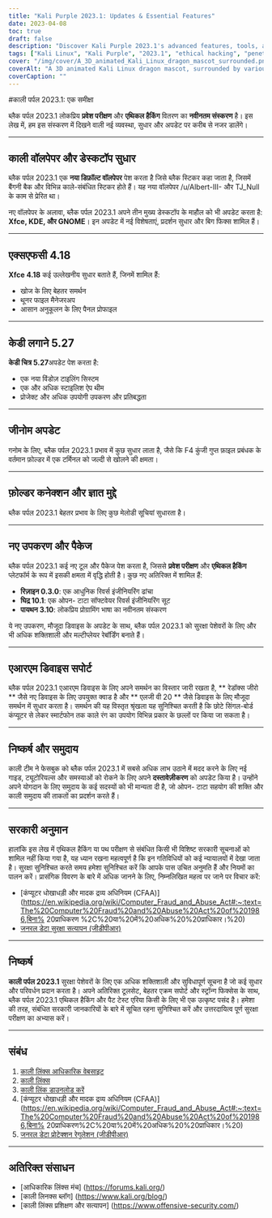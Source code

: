 ```yaml
---
title: "Kali Purple 2023.1: Updates & Essential Features"
date: 2023-04-08
toc: true
draft: false
description: "Discover Kali Purple 2023.1's advanced features, tools, and enhancements in our comprehensive review for ethical hackers and cybersecurity enthusiasts."
tags: ["Kali Linux", "Kali Purple", "2023.1", "ethical hacking", "penetration testing", "cybersecurity", "tools", "exploit framework", "Kali ARM updates", "Kali NetHunter", "Kali documentation", "Kernel support", "Bluetooth support", "LineageOS", "OneUI", "Radxa Zero", "SBC", "kernel patches", "community contributions", "Kali Discord"]
cover: "/img/cover/A_3D_animated_Kali_Linux_dragon_mascot_surrounded.png"
coverAlt: "A 3D animated Kali Linux dragon mascot, surrounded by various cybersecurity and hacking tools, sitting on top of a shield with a purple dragon on it."
coverCaption: ""
---
```


 #काली पर्पल 2023.1: एक समीक्षा  ब्लैक पर्पल 2023.1 लोकप्रिय **प्रवेश परीक्षण** और **एथिकल हैकिंग** वितरण का **नवीनतम संस्करण** है। इस लेख में, हम इस संस्करण में दिखने वाली नई व्यवस्था, सुधार और अपडेट पर करीब से नजर डालेंगे।  ______  ## काली वॉलपेपर और डेस्कटॉप सुधार  ब्लैक पर्पल 2023.1 एक **नया डिफ़ॉल्ट वॉलपेपर** पेश करता है जिसे ब्लैक स्टिकर कहा जाता है, जिसमें बैंगनी बैक और विभिन्न काले-संबंधित स्टिकर होते हैं। यह नया वॉलपेपर /u/Albert-III- और TJ_Null के काम से प्रेरित था।  नए वॉलपेपर के अलावा, ब्लैक पर्पल 2023.1 अपने तीन मुख्य डेस्कटॉप के माहौल को भी अपडेट करता है: **Xfce, KDE, और GNOME**। इन अपडेट में नई विशेषताएं, प्रदर्शन सुधार और बिग फिक्स शामिल हैं।  ______  ## एक्सएफसी 4.18  **Xfce 4.18** कई उल्लेखनीय सुधार बताते हैं, जिनमें शामिल हैं:  - खोज के लिए बेहतर समर्थन - थूनर फाइल मैनेजरअप - आसान अनुकूलन के लिए पैनल प्रोफाइल  ______  ## केडी लगाने 5.27  **केडी चित्र 5.27**अपडेट पेश करता है:  - एक नया विंडोज़ टाइलिंग सिस्टम - एक और अधिक स्टाइलिश ऐप थीम - प्रोजेक्ट और अधिक उपयोगी उपकरण और प्रतिबद्धता  ______  ## जीनोम अपडेट  गनोम के लिए, ब्लैक पर्पल 2023.1 प्रभाव में कुछ सुधार लाता है, जैसे कि F4 कुंजी गुप्त फ़ाइल प्रबंधक के वर्तमान फ़ोल्डर में एक टर्मिनल को जल्दी से खोलने की क्षमता।  ______  ## फ़ोल्डर कनेक्शन और ज्ञात मुद्दे  ब्लैक पर्पल 2023.1 बेहतर प्रभाव के लिए कुछ मेलोडी सूचियां सुधारता है।  ______  ## नए उपकरण और पैकेज  ब्लैक पर्पल 2023.1 कई नए टूल और पैकेज पेश करता है, जिससे **प्रवेश परीक्षण** और **एथिकल हैकिंग** प्लेटफॉर्म के रूप में इसकी क्षमता में वृद्धि होती है। कुछ नए अतिरिक्त में शामिल हैं:  - **रिज़ाइन 0.3.0**: एक आधुनिक रिवर्स इंजीनियरिंग ढांचा - **घिद्र 10.1**: एक ओपन- टाटा सॉफ्टवेयर रिवर्स इंजीनियरिंग सूट - **पायथन 3.10**: लोकप्रिय प्रोग्रामिंग भाषा का नवीनतम संस्करण  ये नए उपकरण, मौजूदा डिवाइस के अपडेट के साथ, ब्लैक पर्पल 2023.1 को सुरक्षा पेशेवरों के लिए और भी अधिक शक्तिशाली और मल्टीप्लेयर रेबॉर्डिंग बनाते हैं।  ______  ## एआरएम डिवाइस सपोर्ट  ब्लैक पर्पल 2023.1 एआरएम डिवाइस के लिए अपने समर्थन का विस्तार जारी रखता है, ** रेडॉक्स जीरो ** जैसे नए डिवाइस के लिए उपयुक्त क्वाड है और ** एलजी वी 20 ** जैसे डिवाइस के लिए मौजूदा समर्थन में सुधार करता है। समर्थन की यह विस्तृत श्रृंखला यह सुनिश्चित करती है कि छोटे सिंगल-बोर्ड कंप्यूटर से लेकर स्मार्टफोन तक काले रंग का उपयोग विभिन्न प्रकार के छल्लों पर किया जा सकता है।  ______  ## निष्कर्ष और समुदाय  काली टीम ने फेसबुक को ब्लैक पर्पल 2023.1 में सबसे अधिक लाभ उठाने में मदद करने के लिए नई गाइड, ट्यूटोरियल्स और समस्याओं को रोकने के लिए अपने **दस्तावेज़ीकरण** को अपडेट किया है। उन्होंने अपने योगदान के लिए समुदाय के कई सदस्यों को भी मान्यता दी है, जो ओपन- टाटा सहयोग की शक्ति और काली समुदाय की ताकतों का प्रदर्शन करते हैं।  ______  ## सरकारी अनुमान  हालांकि इस लेख में एथिकल हैकिंग या पथ परीक्षण से संबंधित किसी भी विशिष्ट सरकारी सूचनाओं को शामिल नहीं किया गया है, यह ध्यान रखना महत्वपूर्ण है कि इन गतिविधियों को कई न्यायालयों में देखा जाता है। सुरक्षा सुनिश्चित करते समय हमेशा सुनिश्चित करें कि आपके पास उचित अनुमति हैं और नियमों का पालन करें। प्रासंगिक विवरण के बारे में अधिक जानने के लिए, निम्नलिखित महत्व पर जाने पर विचार करें:  - [कंप्यूटर धोखाधड़ी और मादक द्रव्य अधिनियम (CFAA)] (https://en.wikipedia.org/wiki/Computer_Fraud_and_Abuse_Act#:~:text=The%20Computer%20Fraud%20and%20Abuse%20Act%20of%201986,बिना% 20प्राधिकरण %2C%20या%20में%20अधिक%20%20प्राधिकार।%20) - [जनरल डेटा सुरक्षा सत्यापन (जीडीपीआर)](https://gdpr.eu/)  ______  ## निष्कर्ष  **काली पर्पल 2023.1** सुरक्षा पेशेवरों के लिए एक अधिक शक्तिशाली और सुविधापूर्ण सूचना है जो कई सुधार और परिवर्धन प्रदान करता है। अपने अतिरिक्त टूलसेट, बेहतर एक्रम सपोर्ट और स्ट्रॉन्ग फिक्सेस के साथ, ब्लैक पर्पल 2023.1 एथिकल हैकिंग और पैट टेस्ट एरिया किसी के लिए भी एक उत्कृष्ट पसंद है। हमेशा की तरह, संबंधित सरकारी जानकारियों के बारे में सूचित रहना सुनिश्चित करें और उत्तरदायित्व पूर्ण सुरक्षा परीक्षण का अभ्यास करें।  ______  ## संबंध  1. [काली लिंक्स आधिकारिक वेबसाइट](https://www.kali.org/) 2. [काली लिंक्स ](https://www.kali.org/docs/) 3. [काली लिंक डाउनलोड करें](https://www.kali.org/get-kali/) 4. [कंप्यूटर धोखाधड़ी और मादक द्रव्य अधिनियम (CFAA)](https://en.wikipedia.org/wiki/Computer_Fraud_and_Abuse_Act#:~:text=The%20Computer%20Fraud%20and%20Abuse%20Act%20of%201986,बिना% 20प्राधिकरण%2C%20या%20में%20अधिक%20%20प्राधिकार।%20) 5. [जनरल डेटा प्रोटेक्शन रेगुलेशन (जीडीपीआर)](https://gdpr.eu/)  ______  ## अतिरिक्त संसाधन  - [आधिकारिक लिंक्स मंच] (https://forums.kali.org/) - [काली लिनक्स ब्लॉग] (https://www.kali.org/blog/) - [काली लिंक्स प्रशिक्षण और सत्यापन] (https://www.offensive-security.com/)   